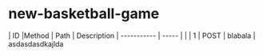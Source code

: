 # new-basketball-game
| ID  |Method | Path    |   Description
| ----------- | -----   |                 |
| 1   | POST  | blabala | asdasdasdkajlda
